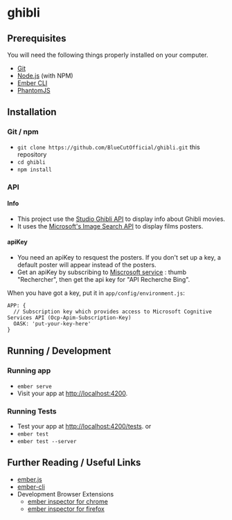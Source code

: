 # ghibli

## Prerequisites

You will need the following things properly installed on your computer.

* [Git](https://git-scm.com/)
* [Node.js](https://nodejs.org/) (with NPM)
* [Ember CLI](https://ember-cli.com/)
* [PhantomJS](http://phantomjs.org/)

## Installation

### Git / npm

* `git clone https://github.com/BlueCutOfficial/ghibli.git` this repository
* `cd ghibli`
* `npm install`

### API 

#### Info

* This project use the [Studio Ghibli API](https://ghibliapi.herokuapp.com/) to display info about Ghibli movies.
* It uses the [Microsoft's Image Search API](https://dev.cognitive.microsoft.com/docs/services/56b43f0ccf5ff8098cef3808/operations/571fab09dbe2d933e891028f) to display films posters.

#### apiKey

* You need an apiKey to resquest the posters. If you don't set up a key, a default poster will appear instead of the posters.
* Get an apiKey by subscribing to [Miscrosoft service](https://azure.microsoft.com/fr-fr/try/cognitive-services/) : thumb "Rechercher", then get the api key for "API Recherche Bing".

When you have got a key, put it in `app/config/environment.js`:

```
APP: {
  // Subscription key which provides access to Microsoft Cognitive Services API (Ocp-Apim-Subscription-Key)
  OASK: 'put-your-key-here'
}
```

## Running / Development

### Running app

* `ember serve`
* Visit your app at [http://localhost:4200](http://localhost:4200).

### Running Tests

* Test your app at [http://localhost:4200/tests](http://localhost:4200/tests).
or
* `ember test`
* `ember test --server`

## Further Reading / Useful Links

* [ember.js](http://emberjs.com/)
* [ember-cli](https://ember-cli.com/)
* Development Browser Extensions
  * [ember inspector for chrome](https://chrome.google.com/webstore/detail/ember-inspector/bmdblncegkenkacieihfhpjfppoconhi)
  * [ember inspector for firefox](https://addons.mozilla.org/en-US/firefox/addon/ember-inspector/)
